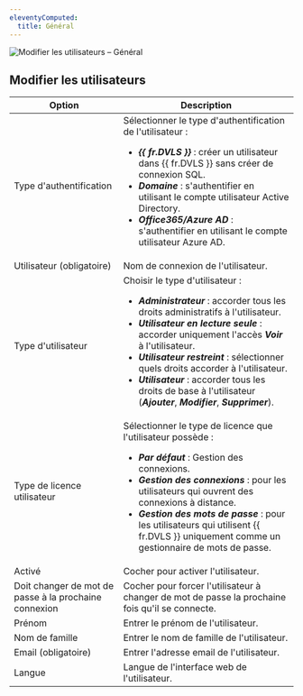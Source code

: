 ```yaml
---
eleventyComputed:
  title: Général
---
```

![Modifier les utilisateurs – Général](https://cdnweb.devolutions.net/docs/docs_en_server_ServerOp7005.png)

## Modifier les utilisateurs
| Option                             | Description                                                           |
|------------------------------------|-----------------------------------------------------------------------|
| Type d'authentification                | Sélectionner le type d'authentification de l'utilisateur :<br><ul><li>***{{ fr.DVLS }}*** : créer un utilisateur dans {{ fr.DVLS }} sans créer de connexion SQL.</li><li>***Domaine*** : s'authentifier en utilisant le compte utilisateur Active Directory.</li><li>***Office365/Azure AD*** : s'authentifier en utilisant le compte utilisateur Azure AD.</li></ul> |
| Utilisateur (obligatoire)                    | Nom de connexion de l'utilisateur.                                                      |
| Type d'utilisateur                          | Choisir le type d'utilisateur :<br><ul><li>***Administrateur*** : accorder tous les droits administratifs à l'utilisateur.</li><li>***Utilisateur en lecture seule*** : accorder uniquement l'accès ***Voir*** à l'utilisateur.</li><li>***Utilisateur restreint*** : sélectionner quels droits accorder à l'utilisateur.</li><li>***Utilisateur*** : accorder tous les droits de base à l'utilisateur (***Ajouter***, ***Modifier***, ***Supprimer***).</li></ul> |
| Type de licence utilisateur                  | Sélectionner le type de licence que l'utilisateur possède :<br><ul><li>***Par défaut*** : Gestion des connexions.</li><li>***Gestion des connexions*** : pour les utilisateurs qui ouvrent des connexions à distance.</li><li>***Gestion des mots de passe*** : pour les utilisateurs qui utilisent {{ fr.DVLS }} uniquement comme un gestionnaire de mots de passe.</li></ul> |
| Activé                            | Cocher pour activer l'utilisateur.                                           |
| Doit changer de mot de passe à la prochaine connexion | Cocher pour forcer l'utilisateur à changer de mot de passe la prochaine fois qu'il se connecte. |
| Prénom                         | Entrer le prénom de l'utilisateur.                                          |
| Nom de famille                         | Entrer le nom de famille de l'utilisateur.                                           |
| Email (obligatoire)                   | Entrer l'adresse email de l'utilisateur.                                       |
| Langue                           | Langue de l'interface web de l'utilisateur.                                 |
